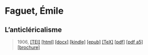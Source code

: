# Faguet, Émile
## L’anticléricalisme

> 1906,  <a title="Source XML/TEI" class="mime48 tei" href="https://hurlus.github.io/tei/faguet1906_anticlericalisme.xml">[TEI]</a>  <a title="HTML une page" class="mime48 html" href="https://hurlus.github.io/faguet1906_anticlericalisme/faguet1906_anticlericalisme.html">[html]</a>  <a title="Bureautique (LibreOffice, MS.Word)" class="mime48 docx" href="https://hurlus.github.io/faguet1906_anticlericalisme/faguet1906_anticlericalisme.docx">[docx]</a>  <a title="Amazon.kindle" class="mime48 mobi" href="https://hurlus.github.io/faguet1906_anticlericalisme/faguet1906_anticlericalisme.mobi">[kindle]</a>  <a title="EPUB, pour liseuses et téléphones" class="mime48 epub" href="https://hurlus.github.io/faguet1906_anticlericalisme/faguet1906_anticlericalisme.epub">[epub]</a>  <a title="LaTeX" class="mime48 tex" href="https://hurlus.github.io/faguet1906_anticlericalisme/faguet1906_anticlericalisme.tex">[TeX]</a>  <a title="PDF à imprimer, A4 2 colonnes" class="mime48 pdf" href="https://hurlus.github.io/faguet1906_anticlericalisme/faguet1906_anticlericalisme.pdf">[pdf]</a>  <a title="PDF à lire, A5 une colonne" class="mime48 a5" href="https://hurlus.github.io/faguet1906_anticlericalisme/faguet1906_anticlericalisme_a5.pdf">[pdf a5]</a>  <a title="Brochure à agrafer, pdf imposé pour imprimante recto/verso" class="mime48 brochure" href="https://hurlus.github.io/faguet1906_anticlericalisme/faguet1906_anticlericalisme_brochure.pdf">[brochure]</a> 
